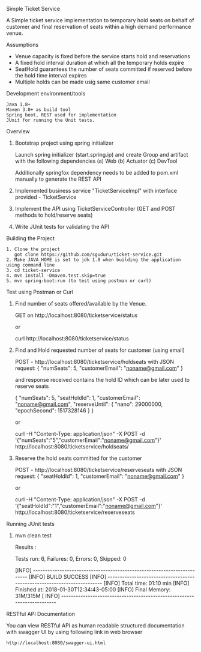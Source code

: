 Simple Ticket Service

A Simple ticket service implementation to temporary hold seats on behalf of customer and final reservation of seats within a high demand performance venue.

Assumptions

 - Venue capacity is fixed before the service starts hold and reservations
 - A fixed hold interval duration at which all the temporary holds expire
 - SeatHold guarantees the number of seats committed if reserved before the hold time interval expires
 - Multiple holds can be made usig same customer email
 
 

Development environment/tools

    Java 1.8+
    Maven 3.0+ as build tool
    Spring boot, REST used for implementation
    JUnit for running the Unit tests.


Overview

1. Bootstrap project using spring initializer
   
   Launch spring initializer (start.spring.ip) and create Group and artifact with the following dependencies
      (a) Web
      (b) Actuator
      (c) DevTool
       
   Additionally springfox dependency needs to be added to pom.xml manually to generate the REST API
       
2. Implemented business service "TicketServiceImpl" with interface provided - TicketService

3. Implement the API using TicketServiceController (GET and POST methods to hold/reserve seats)
4. Write JUnit tests for validating the API


Building the Project

    1. Clone the project
       got clone https://github.com/sguduru/ticket-service.git
    2. Make JAVA_HOME is set to jdk 1.8 when building the application using command line
    3. cd ticket-service
    4. mvn install -Dmaven.test.skip=true
    5. mvn spring-boot:run (to test using postman or curl)
    
Test using Postman or Curl

1. Find number of seats offered/available by the Venue.
    
    GET on http://localhost:8080/ticketservice/status

    or
    
    curl http://localhost:8080/ticketservice/status

2. Find and Hold requested number of seats for customer (using email)

   POST - http://localhost:8080/ticketservice/holdseats
   with JSON request:
   {
     "numSeats": 5,
     "customerEmail": "noname@gmail.com"
   }
   
   and response received contains the hold ID which can be later used to reserve seats
   
   {
    "numSeats": 5,
    "seatHoldId": 1,
    "customerEmail": "noname@gmail.com",
    "reserveUntil": {
        "nano": 29000000,
        "epochSecond": 1517328146
      }
    }

    or
    
    curl -H "Content-Type: application/json" -X POST -d '{"numSeats":"5","customerEmail":"noname@gmail.com"}' http://localhost:8080/ticketservice/holdseats/
    
    
3. Reserve the hold seats committed for the customer

   POST - http://localhost:8080/ticketservice/reserveseats
   with JSON request:
   {
      "seatHoldId": 1,
      "customerEmail": "noname@gmail.com"
   }
   
    or

    curl -H "Content-Type: application/json" -X POST -d '{"seatHoldId":"1","customerEmail":"noname@gmail.com"}' http://localhost:8080/ticketservice/reserveseats


Running JUnit tests

1. mvn clean test

    Results :

    Tests run: 6, Failures: 0, Errors: 0, Skipped: 0

    [INFO] ------------------------------------------------------------------------
    [INFO] BUILD SUCCESS
    [INFO] ------------------------------------------------------------------------
    [INFO] Total time: 01:10 min
    [INFO] Finished at: 2018-01-30T12:34:43-05:00
    [INFO] Final Memory: 31M/315M
[   INFO] ------------------------------------------------------------------------


RESTful API Documentation

You can view RESTful API as human readable structured documentation with swagger UI by using following link
in web browser

    http://localhost:8080/swagger-ui.html